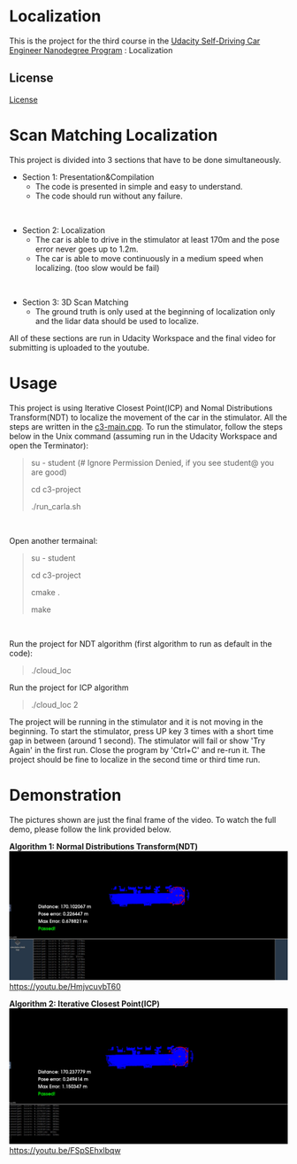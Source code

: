
# Localization
This is the project for the third course in the  [Udacity Self-Driving Car Engineer Nanodegree Program](https://www.udacity.com/course/c-plus-plus-nanodegree--nd213) : Localization

## License
[License](LICENSE.md)

# Scan Matching Localization
This project is divided into 3 sections that have to be done simultaneously. 

- Section 1: Presentation&Compilation
  - The code is presented in simple and easy to understand.
  - The code should run without any failure.

<br>

- Section 2: Localization
  - The car is able to drive in the stimulator at least 170m and the pose error never goes up to 1.2m.
  - The car is able to move continuously in a medium speed when localizing. (too slow would be fail)

<br>

- Section 3: 3D Scan Matching
  - The ground truth is only used at the beginning of localization only and the lidar data should be used to localize.


All of these sections are run in Udacity Workspace and the final video for submitting is uploaded to the youtube.

# Usage
This project is using Iterative Closest Point(ICP) and Nomal Distributions Transform(NDT) to localize the movement of the car in the stimulator. All the steps are written in the [c3-main.cpp](code/c3-main.cpp). To run the stimulator, follow the steps below in the Unix command (assuming run in the Udacity Workspace and open the Terminator):
<br>

>su - student (# Ignore Permission Denied, if you see student@ you are good)
>
>cd c3-project
>
>./run_carla.sh

<br>

Open another termainal:
<br>

>su - student
>
>cd c3-project
>
>cmake .
>
>make

<br>

Run the project for NDT algorithm (first algorithm to run as default in the code):
>./cloud_loc

Run the project for ICP algorithm
>./cloud_loc 2

The project will be running in the stimulator and it is not moving in the beginning. To start the stimulator, press UP key 3 times with a short time gap in between (around 1 second). The stimulator will fail or show 'Try Again' in the first run. Close the program by 'Ctrl+C' and re-run it. The project should be fine to localize in the second time or third time run.

# Demonstration
The pictures shown are just the final frame of the video. To watch the full demo, please follow the link provided below.

**Algorithm 1: Normal Distributions Transform(NDT)**
![Alt Text](result/NDT.png)
https://youtu.be/HmjvcuvbT60

**Algorithm 2: Iterative Closest Point(ICP)**
![Alt Text](result/ICP.png)
https://youtu.be/FSpSEhxlbqw

